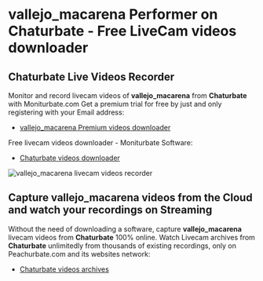 # vallejo_macarena Performer on Chaturbate - Free LiveCam videos downloader

## Chaturbate Live Videos Recorder

Monitor and record livecam videos of **vallejo_macarena** from **Chaturbate** with Moniturbate.com
Get a premium trial for free by just and only registering with your Email address:
* [vallejo_macarena Premium videos downloader](https://moniturbate.com/request-demo-licence-key.html)

Free livecam videos downloader - Moniturbate Software:
* [Chaturbate videos downloader](https://moniturbate.com/moniturbate-download-software.html)

![vallejo_macarena livecam videos recorder](https://peachurnet.com/templates/moniturbate-software.png)


## Capture vallejo_macarena videos from the Cloud and watch your recordings on Streaming

Without the need of downloading a software, capture **vallejo_macarena** livecam videos from **Chaturbate** 100% online.
Watch Livecam archives from **Chaturbate** unlimitedly from thousands of existing recordings, only on Peachurbate.com and its websites network:
* [Chaturbate videos archives](https://peachurnet.com/)